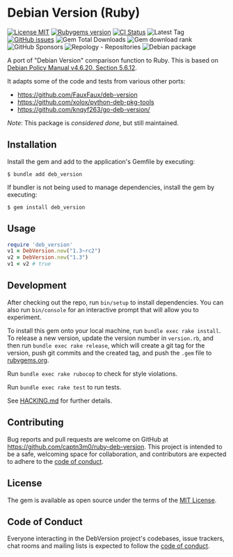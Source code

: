 # Debian Version (Ruby)

[![License MIT](https://img.shields.io/badge/license-MIT-blue)](https://github.com/captn3m0/ruby-deb-version/blob/main/LICENSE.txt) [![Rubygems version](https://badgen.net/rubygems/v/deb_version)](https://rubygems.org/gems/deb_version) [![CI Status](https://badgen.net/github/checks/captn3m0/ruby-deb-version)](https://github.com/captn3m0/ruby-deb-version/actions/workflows/main.yml?query=branch%3Amain) ![Latest Tag](https://badgen.net/github/tag/captn3m0/ruby-deb-version) [![GitHub issues](https://img.shields.io/github/issues-raw/captn3m0/ruby-deb-version?color=orange&logo=github&logoColor=white)](https://github.com/captn3m0/ruby-deb-version/issues?q=is%3Aissue+is%3Aopen) ![Gem Total Downloads](https://img.shields.io/gem/dt/deb_version) ![Gem download rank](https://img.shields.io/gem/rt/deb_version) ![GitHub Sponsors](https://img.shields.io/github/sponsors/captn3m0) ![Repology - Repositories](https://img.shields.io/repology/repositories/ruby%3Adeb-version) ![Debian package](https://img.shields.io/debian/v/ruby-deb-version)

A port of "Debian Version" comparison function to Ruby. This is based on 
[Debian Policy Manual v4.6.20, Section 5.6.12](https://www.debian.org/doc/debian-policy/ch-controlfields.html#version).

It adapts some of the code and tests from various other ports:

- https://github.com/FauxFaux/deb-version
- https://github.com/xolox/python-deb-pkg-tools
- https://github.com/knqyf263/go-deb-version/

*Note*: This package is _considered done_, but still maintained.

## Installation

Install the gem and add to the application's Gemfile by executing:

    $ bundle add deb_version

If bundler is not being used to manage dependencies, install the gem by executing:

    $ gem install deb_version

## Usage

```ruby
require 'deb_version'
v1 = DebVersion.new("1.3~rc2")
v2 = DebVersion.new("1.3")
v1 < v2 # true
```

## Development

After checking out the repo, run `bin/setup` to install dependencies. You can also run `bin/console` for an interactive prompt that will allow you to experiment.

To install this gem onto your local machine, run `bundle exec rake install`. To release a new version, update the version number in `version.rb`, and then run `bundle exec rake release`, which will create a git tag for the version, push git commits and the created tag, and push the `.gem` file to [rubygems.org](https://rubygems.org).

Run `bundle exec rake rubocop` to check for style violations.

Run `bundle exec rake test` to run tests.

See [HACKING.md](HACKING.md) for further details.

## Contributing

Bug reports and pull requests are welcome on GitHub at https://github.com/captn3m0/ruby-deb-version. This project is intended to be a safe, welcoming space for collaboration, and contributors are expected to adhere to the [code of conduct](https://github.com/captn3m0/ruby-deb-version/blob/main/CODE_OF_CONDUCT.md).

## License

The gem is available as open source under the terms of the [MIT License](https://nemo.mit-license.org/).

## Code of Conduct

Everyone interacting in the DebVersion project's codebases, issue trackers, chat rooms and mailing lists is expected to follow the [code of conduct](https://github.com/captn3m0/ruby-deb-version/blob/main/CODE_OF_CONDUCT.md).
